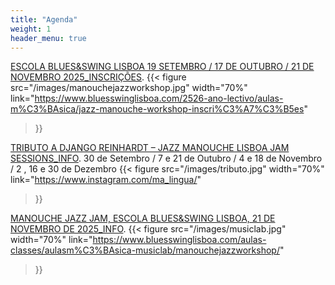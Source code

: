 ```yaml
---
title: "Agenda"
weight: 1
header_menu: true
---
```



[ESCOLA BLUES&SWING LISBOA 19 SETEMBRO / 17 DE OUTUBRO / 21 DE NOVEMBRO 2025_INSCRIÇÕES](https://www.bluesswinglisboa.com/2526-ano-lectivo/aulas-m%C3%BAsica/jazz-manouche-workshop-inscri%C3%A7%C3%B5es).
{{< figure
  src="/images/manouchejazzworkshop.jpg"
  width="70%"
  link="https://www.bluesswinglisboa.com/2526-ano-lectivo/aulas-m%C3%BAsica/jazz-manouche-workshop-inscri%C3%A7%C3%B5es"
>}}


[TRIBUTO A DJANGO REINHARDT – JAZZ MANOUCHE LISBOA JAM SESSIONS_INFO](https://www.instagram.com/ma_lingua/).
30 de Setembro / 7 e 21 de Outubro / 4 e 18 de Novembro / 2 , 16 e 30 de Dezembro
{{< figure
  src="/images/tributo.jpg"
  width="70%"
  link="https://www.instagram.com/ma_lingua/"
>}}



[MANOUCHE JAZZ JAM, ESCOLA BLUES&SWING LISBOA, 21 DE NOVEMBRO DE 2025_INFO](https://www.bluesswinglisboa.com/aulas-classes/aulasm%C3%BAsica-musiclab/manouchejazzworkshop).
{{< figure
  src="/images/musiclab.jpg"
  width="70%"
  link="https://www.bluesswinglisboa.com/aulas-classes/aulasm%C3%BAsica-musiclab/manouchejazzworkshop/"
>}}





